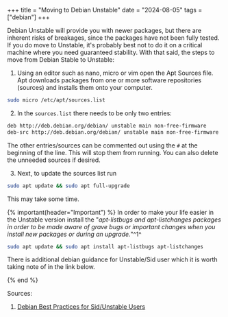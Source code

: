 +++
title =  "Moving to Debian Unstable"
date =   "2024-08-05"
tags = ["debian"]
+++

Debian Unstable will provide you with newer packages, but there are inherent risks of breakages, since the packages have not been fully tested. If you do move to Unstable, it's probably best not to do it on a critical machine where you need guaranteed stability. With that said, the steps to move from Debian Stable to Unstable:

1. Using an editor such as nano, micro or vim open the Apt Sources file.  Apt downloads packages from one or more software repositories (sources) and installs them onto your computer.

```bash
sudo micro /etc/apt/sources.list
```

2. In the `sources.list` there needs to be only two entries:

```bash
deb http://deb.debian.org/debian/ unstable main non-free-firmware
deb-src http://deb.debian.org/debian/ unstable main non-free-firmware
```

The other entries/sources can be commented out using the `#` at the beginning of the line.  This will stop them from running.  You can also delete the unneeded sources if desired.

3. Next, to update the sources list run

```bash
sudo apt update && sudo apt full-upgrade
```

This may take some time.


{% important(header="Important") %}
In order to make your life easier in the Unstable version install the "*apt-listbugs and apt-listchanges packages in order to be made aware of grave bugs or important changes when you install new packages or during an upgrade.*"^1^

```bash
sudo apt update && sudo apt install apt-listbugs apt-listchanges
```

There is additional debian guidance for Unstable/Sid user which it is worth taking note of in the link below.

{% end %}


Sources:
1. [Debian Best Practices for Sid/Unstable Users](https://wiki.debian.org/DebianUnstable#:~:text=Install%20the%20apt%2Dlistbugs%20and,data%20is%20not%20a%20problem)
